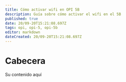 ```yaml
---
title: Cómo activar wifi en OPI 5B
description: Guía sobre cómo activar el wifi en el 5B
published: true
date: 20/09-20T15:21:08.697Z
tags: opi, opi-5, opi-5b
editor: markdown
dateCreated: 20/09-20T15:21:08.697Z
---
```


# Cabecera

Su contenido aquí
